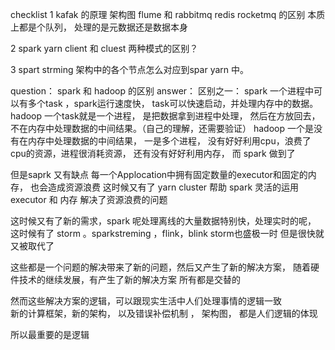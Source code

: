 

checklist
1 kafak 的原理 架构图 flume  和 rabbitmq redis rocketmq 的区别
  本质上都是个队列， 处理的是元数据还是数据本身
  
2 spark yarn client 和 cluest 两种模式的区别？

3 spart strming 架构中的各个节点怎么对应到spar yarn 中。



question：
spark 和 hadoop 的区别
answer：
区别之一： spark 一个进程中可以有多个task ，spark运行速度快， task可以快速启动，并处理内存中的数据。
         hadoop 一个task就是一个进程， 是把数据拿到进程中处理， 然后在方放回去， 不在内存中处理数据的中间结果。（自己的理解，还需要验证）
         hadoop 一个是没有在内存中处理数据的中间结果， 一是多个进程， 没有好好利用cpu，浪费了cpu的资源，进程很消耗资源， 还有没有好好利用内存， 而 spark 做到了
         
但是saprk 又有缺点 每一个Applocation中拥有固定数量的executor和固定的内存， 也会造成资源浪费
这时候又有了 yarn cluster 帮助 spark 灵活的运用executor 和 内存 解决了资源浪费的问题

这时候又有了新的需求，spark 呢处理离线的大量数据特别快，处理实时的呢，
这时候有了 storm 。sparkstreming ，flink，blink 
storm也盛极一时 但是很快就又被取代了

这些都是一个问题的解决带来了新的问题，然后又产生了新的解决方案， 随着硬件技术的继续发展，有产生了新的解决方案
所有都是交替的

然而这些解决方案的逻辑，可以跟现实生活中人们处理事情的逻辑一致  
新的计算框架，新的架构， 以及错误补偿机制 ， 架构图， 都是人们逻辑的体现 

所以最重要的是逻辑 




